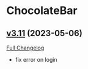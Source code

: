 # ChocolateBar

## [v3.11](https://github.com/Kiatra/ChocolateBar/tree/v3.11) (2023-05-06)
[Full Changelog](https://github.com/Kiatra/ChocolateBar/compare/v3.10...v3.11) 

- fix error on login  
